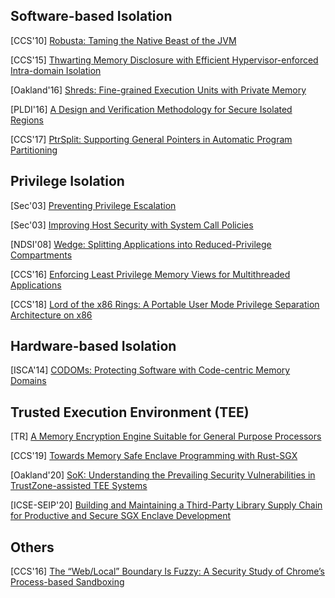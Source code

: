 ## Software-based Isolation

[CCS'10] [Robusta: Taming the Native Beast of the
JVM](http://www.cse.psu.edu/~gxt29/papers/robusta.pdf)

[CCS'15] [Thwarting Memory Disclosure with Efficient Hypervisor-enforced
Intra-domain Isolation](https://dl.acm.org/doi/10.1145/2810103.2813690)

[Oakland'16] [Shreds: Fine-grained Execution Units with Private
Memory](https://www.longlu.org/publication/chen-2016/chen-2016.pdf)

[PLDI'16] [A Design and Verification Methodology for Secure Isolated
Regions](https://people.eecs.berkeley.edu/~sseshia/pubdir/pldi16.pdf)

[CCS'17] [PtrSplit: Supporting General Pointers in Automatic Program
Partitioning](http://www.cse.psu.edu/~trj1/papers/ccs17.pdf)

## Privilege Isolation
[Sec'03] [Preventing Privilege
Escalation](https://www.usenix.org/legacy/events/sec03/tech/full_papers/provos_et_al/provos_et_al.pdf)

[Sec'03] [Improving Host Security with System Call
Policies](https://www.usenix.org/legacy/event/sec03/tech/full_papers/provos/provos.pdf)

[NDSI'08] [Wedge: Splitting Applications into Reduced-Privilege
Compartments](https://www.usenix.org/legacy/event/nsdi08/tech/full_papers/bittau/bittau.pdf)

[CCS'16] [Enforcing Least Privilege Memory Views for Multithreaded
Applications](https://www.cs.purdue.edu/homes/hsu62/ccs16_smv.pdf)

[CCS'18] [Lord of the x86 Rings: A Portable User Mode Privilege
Separation Architecture on x86](https://dl.acm.org/doi/10.1145/3243734.3243748)


## Hardware-based Isolation
[ISCA'14] [CODOMs: Protecting Software with Code-centric Memory
Domains](https://yoav.net.technion.ac.il/files/2016/05/CODOMS-HW-ISCA2014.pdf)

## Trusted Execution Environment (TEE)
[TR] [A Memory Encryption Engine Suitable for General Purpose
Processors](https://eprint.iacr.org/2016/204.pdf)

[CCS'19] [Towards Memory Safe Enclave Programming with
Rust-SGX](https://dl.acm.org/doi/pdf/10.1145/3319535.3354241)

[Oakland'20] [SoK: Understanding the Prevailing Security Vulnerabilities in
TrustZone-assisted TEE
Systems](https://www.cs.purdue.edu/homes/pfonseca/papers/sp2020-tees.pdf)

[ICSE-SEIP'20] [Building and Maintaining a Third-Party Library Supply Chain
for Productive and Secure SGX Enclave
Development](https://arxiv.org/pdf/2005.04367.pdf)

## Others
[CCS'16] [The “Web/Local” Boundary Is Fuzzy: A Security Study of Chrome’s
Process-based Sandboxing](https://www.comp.nus.edu.sg/~prateeks/papers/ChromeDOP.pdf)

